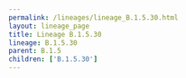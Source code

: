 ```yaml
---
permalink: /lineages/lineage_B.1.5.30.html
layout: lineage_page
title: Lineage B.1.5.30
lineage: B.1.5.30
parent: B.1.5
children: ['B.1.5.30']
---
```

